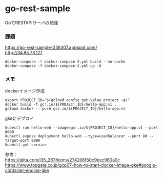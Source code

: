 # go-rest-sample
GoでRESTAPIサーバの勉強

### 課題

https://go-rest-sample-238407.appspot.com/  
http://34.85.73.127  

```
docker-compose -f docker-compose-3.yml build --no-cache  
docker-compose -f docker-compose-3.yml up -d  
```
### メモ
dockerイメージ作成
```
export PROJECT_ID="$(gcloud config get-value project -q)"
docker build -t gcr.io/${PROJECT_ID}/hello-app:v1 .
gcloud docker -- push gcr.io/${PROJECT_ID}/hello-app:v1
```
gkeにデプロイ
```
kubectl run hello-web --image=gcr.io/${PROJECT_ID}/hello-app:v1 --port 8080
kubectl expose deployment hello-web --type=LoadBalancer --port 80 --target-port 8080
kubectl get service
```

参考：  
https://qiita.com/i35_267/items/274206f50c9dec980a0c  
https://www.topgate.co.jp/gcp07-how-to-start-docker-image-gke#google-container-engine-gke  
